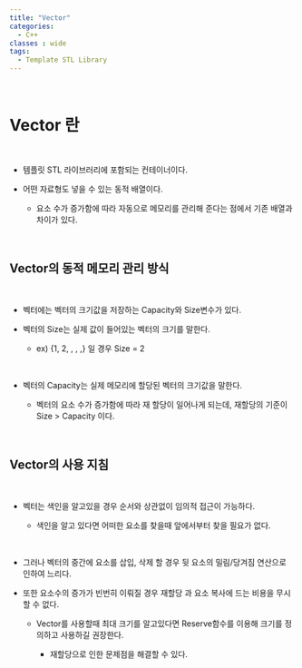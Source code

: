 ```yaml
---
title: "Vector"
categories:
  - C++
classes : wide
tags:
  - Template STL Library
---
```

   
<br>
<h1>
Vector 란
</h1>
<br>
  
- 템플릿 STL 라이브러리에 포함되는 컨테이너이다.

- 어떤 자료형도 넣을 수 있는 동적 배열이다. 

  - 요소 수가 증가함에 따라 자동으로 메모리를 관리해 준다는 점에서 기존 배열과 차이가 있다.

<br>
<h2>
Vector의 동적 메모리 관리 방식
</h2>
<br>

- 벡터에는 벡터의 크기값을 저장하는 Capacity와 Size변수가 있다. 

- 벡터의 Size는 실제 값이 들어있는 벡터의 크기를 말한다. 

  - ex) {1, 2, , , ,} 일 경우 Size = 2
  
<br>

- 벡터의 Capacity는 실제 메모리에 할당된 벡터의 크기값을 말한다.

  - 벡터의 요소 수가 증가함에 따라 재 할당이 일어나게 되는데, 재할당의 기준이 Size > Capacity 이다.

<br>
<h2>
Vector의 사용 지침
</h2>
<br>

- 벡터는 색인을 알고있을 경우 순서와 상관없이 임의적 접근이 가능하다. 

  - 색인을 알고 있다면 어떠한 요소를 찾을때 앞에서부터 찾을 필요가 없다.

<br>

- 그러나 벡터의 중간에 요소를 삽입, 삭제 할 경우 뒷 요소의 밀림/당겨짐 연산으로 인하여 느리다.  

- 또한 요소수의 증가가 빈번히 이뤄질 경우 재할당 과 요소 복사에 드는 비용을 무시할 수 없다. 

  - Vector를 사용할때 최대 크기를 알고있다면 Reserve함수를 이용해 크기를 정의하고 사용하길 권장한다. 

    - 재할당으로 인한 문제점을 해결할 수 있다.
  